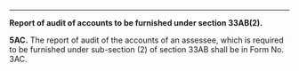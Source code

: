 ****

**Report of audit of accounts to be furnished under section 33AB(2).**

**5AC.** The report of audit of the accounts of an assessee, which is required to be furnished under sub-section (2) of section 33AB shall be in Form No. 3AC.